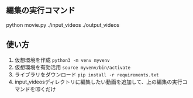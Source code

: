 ## 編集の実行コマンド
python movie.py ./input_videos ./output_videos

## 使い方
1. 仮想環境を作成
```python3 -m venv myvenv```
2. 仮想環境を有効活用 
```source myvenv/bin/activate```
3. ライブラリをダウンロード
```pip install -r requirements.txt```
4. input_videosディレクトリに編集したい動画を追加して、上の編集の実行コマンドを叩くだけ